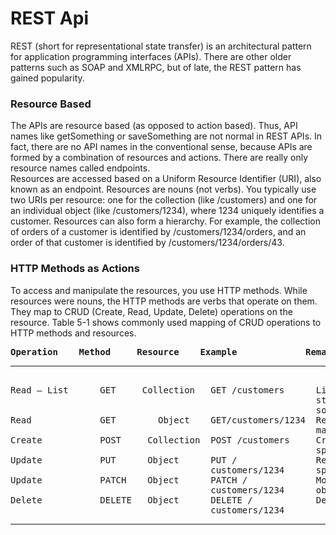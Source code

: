 # REST Api

REST (short for representational state transfer) is an architectural pattern for application programming interfaces (APIs). There are other older patterns such as SOAP and XMLRPC, but of late, the REST pattern has gained popularity.

### Resource Based 

The APIs are resource based (as opposed to action based). Thus, API names like getSomething or saveSomething are not normal in REST APIs. In fact, there are no API names in the conventional sense, because APIs are formed by a combination of resources and actions. There are really only resource names
called endpoints.<br/>
Resources are accessed based on a Uniform Resource Identifier (URI), also known as an endpoint. Resources are nouns (not verbs). You typically use two URIs per resource: one for the collection (like /customers) and one for an individual object (like /customers/1234), where 1234 uniquely identifies a customer.
Resources can also form a hierarchy. For example, the collection of orders of a customer is identified by /customers/1234/orders, and an order of that customer is identified by /customers/1234/orders/43.

### HTTP Methods as Actions
To access and manipulate the resources, you use HTTP methods. While resources were nouns, the HTTP methods are verbs that operate on them. They map to CRUD (Create, Read, Update, Delete) operations on the resource. Table 5-1 shows commonly used mapping of CRUD operations to HTTP methods and resources.

<pre>
<b>Operation    Method     Resource    Example             Remarks</b>
<hr>
Read – List      GET     Collection   GET /customers      Lists objects (additional query
                                                          string can be used for filtering and
                                                          sorting)
Read             GET        Object    GET/customers/1234  Returns a single object (query string
                                                          may be used to specify which fields)
Create           POST     Collection  POST /customers     Creates an object with the values
                                                          specified in the body                                     
Update           PUT      Object      PUT /               Replaces the object with the one
                                      customers/1234      specified in the body     
Update           PATCH    Object      PATCH /             Modifies some properties of the
                                      customers/1234      object, as specified in the body 
Delete           DELETE   Object      DELETE /            Deletes the object
                                      customers/1234
<hr>
</pre>
